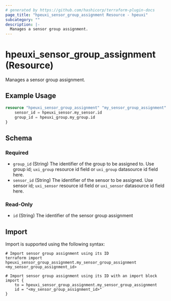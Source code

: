 ```yaml
---
# generated by https://github.com/hashicorp/terraform-plugin-docs
page_title: "hpeuxi_sensor_group_assignment Resource - hpeuxi"
subcategory: ""
description: |-
  Manages a sensor group assignment.
---
```


# hpeuxi_sensor_group_assignment (Resource)

Manages a sensor group assignment.

## Example Usage

```terraform
resource "hpeuxi_sensor_group_assignment" "my_sensor_group_assignment" {
    sensor_id = hpeuxi_sensor.my_sensor.id
    group_id = hpeuxi_group.my_group.id
}
```

<!-- schema generated by tfplugindocs -->
## Schema

### Required

- `group_id` (String) The identifier of the group to be assigned to. Use group id; `uxi_group` resource id field or `uxi_group` datasource id field here.
- `sensor_id` (String) The identifier of the sensor to be assigned. Use sensor id; `uxi_sensor` resource id field or `uxi_sensor` datasource id field here.

### Read-Only

- `id` (String) The identifier of the sensor group assignment

## Import

Import is supported using the following syntax:

```shell
# Import sensor group assignment using its ID
terraform import hpeuxi_sensor_group_assignment.my_sensor_group_assignment <my_sensor_group_assignment_id>

# Import sensor group assignment using its ID with an import block
import {
    to = hpeuxi_sensor_group_assignment.my_sensor_group_assignment
    id = "<my_sensor_group_assignment_id>"
}
```
